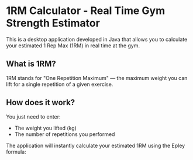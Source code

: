 # 1RM Calculator - Real Time Gym Strength Estimator

This is a desktop application developed in Java that allows you to calculate your estimated 1 Rep Max (1RM) in real time at the gym.

## What is 1RM?
1RM stands for "One Repetition Maximum" — the maximum weight you can lift for a single repetition of a given exercise.

## How does it work?
You just need to enter:
- The weight you lifted (kg)
- The number of repetitions you performed

The application will instantly calculate your estimated 1RM using the Epley formula:
